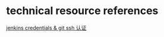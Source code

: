 # technical resource references

[jenkins credentials & git ssh 认证](http://www.voidcn.com/blog/gw569453350game/article/p-6098043.html)
